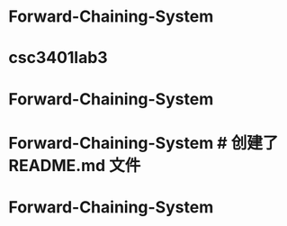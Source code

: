 # Forward-Chaining-System
# csc3401lab3
# Forward-Chaining-System
# Forward-Chaining-System # 创建了 README.md 文件
# Forward-Chaining-System
